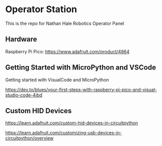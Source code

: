 # Operator Station

This is the repo for Nathan Hale Robotics Operator Panel

## Hardware

Raspberry Pi Pico: https://www.adafruit.com/product/4864

## Getting Started with MicroPython and VSCode

Getting started with VisualCode and MicroPython

https://dev.to/blues/your-first-steps-with-raspberry-pi-pico-and-visual-studio-code-4jbd 

## Custom HID Devices 

https://learn.adafruit.com/custom-hid-devices-in-circuitpython

https://learn.adafruit.com/customizing-usb-devices-in-circuitpython/overview


